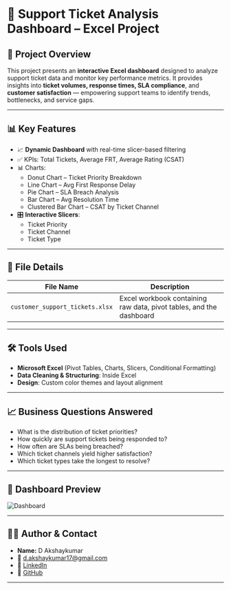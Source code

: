 # 🎯 Support Ticket Analysis Dashboard – Excel Project

## 📌 Project Overview

This project presents an **interactive Excel dashboard** designed to analyze support ticket data and monitor key performance metrics. It provides insights into **ticket volumes, response times, SLA compliance**, and **customer satisfaction** — empowering support teams to identify trends, bottlenecks, and service gaps.

---

## 📊 Key Features

- 📈 **Dynamic Dashboard** with real-time slicer-based filtering
- ✅ KPIs: Total Tickets, Average FRT, Average Rating (CSAT)
- 📊 Charts:
  - Donut Chart – Ticket Priority Breakdown
  - Line Chart – Avg First Response Delay
  - Pie Chart – SLA Breach Analysis
  - Bar Chart – Avg Resolution Time
  - Clustered Bar Chart – CSAT by Ticket Channel
- 🎛️ **Interactive Slicers**:
  - Ticket Priority
  - Ticket Channel
  - Ticket Type

---

## 📁 File Details

| File Name                   | Description                        |
|----------------------------|------------------------------------|
| `customer_support_tickets.xlsx` | Excel workbook containing raw data, pivot tables, and the dashboard |

---

## 🛠️ Tools Used

- **Microsoft Excel** (Pivot Tables, Charts, Slicers, Conditional Formatting)
- **Data Cleaning & Structuring**: Inside Excel
- **Design**: Custom color themes and layout alignment

---

## 📈 Business Questions Answered

- What is the distribution of ticket priorities?
- How quickly are support tickets being responded to?
- How often are SLAs being breached?
- Which ticket channels yield higher satisfaction?
- Which ticket types take the longest to resolve?

---

## 📸 Dashboard Preview

![Dashboard](https://github.com/user-attachments/assets/ee86ec5c-c2ab-4898-8e7e-9d7b27e2ce46)

---

## 👨‍💻 Author & Contact
- **Name:** D Akshaykumar  
- 📧 d.akshaykumar17@gmail.com  
- 🔗 [LinkedIn](https://linkedin.com)  
- 🔗 [GitHub](https://github.com/Akshay17DS)

---

